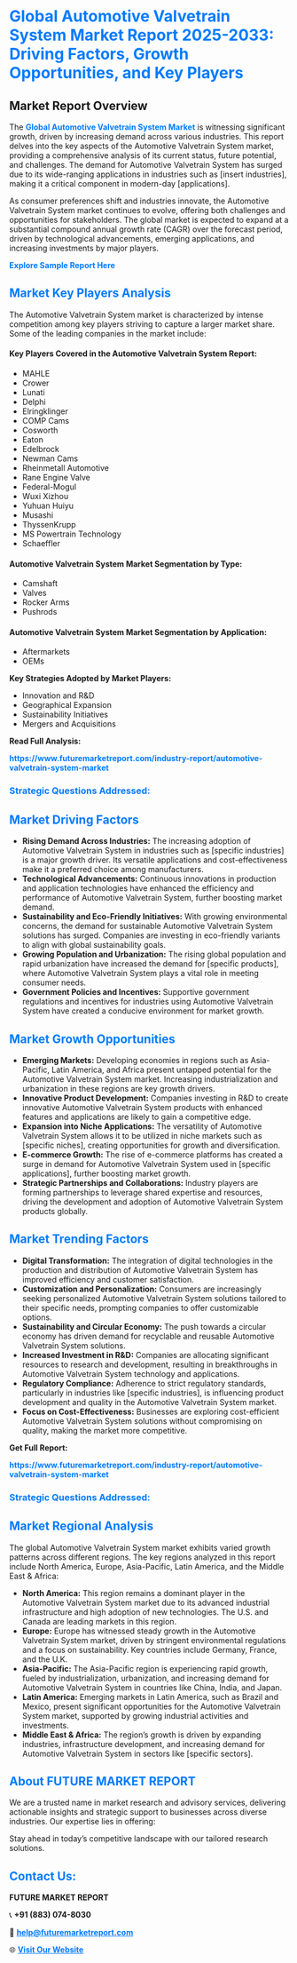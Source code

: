 <h1 style="color: #007BFF;">Global Automotive Valvetrain System Market Report 2025-2033: Driving Factors, Growth Opportunities, and Key Players</h1>

<section id="overview">
<h2>Market Report Overview</h2>
<p>The <a href="https://www.futuremarketreport.com/industry-report/automotive-valvetrain-system-market" style="color: #007BFF; text-decoration: none;"><strong>Global Automotive Valvetrain System Market</strong></a> is witnessing significant growth, driven by increasing demand across various industries. This report delves into the key aspects of the Automotive Valvetrain System market, providing a comprehensive analysis of its current status, future potential, and challenges. The demand for Automotive Valvetrain System has surged due to its wide-ranging applications in industries such as [insert industries], making it a critical component in modern-day [applications].</p>
<p>As consumer preferences shift and industries innovate, the Automotive Valvetrain System market continues to evolve, offering both challenges and opportunities for stakeholders. The global market is expected to expand at a substantial compound annual growth rate (CAGR) over the forecast period, driven by technological advancements, emerging applications, and increasing investments by major players.</p>
</section>

<section id="overview">
<p><a href="https://www.futuremarketreport.com/request-sample/reportId=87455" style="color: #007BFF; text-decoration: none;"><strong>Explore Sample Report Here</strong></a></p>
</section>

<section id="key-players">
<h2 style="color: #007BFF;">Market Key Players Analysis</h2>
<p>The Automotive Valvetrain System market is characterized by intense competition among key players striving to capture a larger market share. Some of the leading companies in the market include:</p>
<h4>Key Players Covered in the Automotive Valvetrain System Report:</h4>
<ul><li>MAHLE</li><li>Crower</li><li>Lunati</li><li>Delphi</li><li>Elringklinger</li><li>COMP Cams</li><li>Cosworth</li><li>Eaton</li><li>Edelbrock</li><li>Newman Cams</li><li>Rheinmetall Automotive</li><li>Rane Engine Valve</li><li>Federal-Mogul</li><li>Wuxi Xizhou</li><li>Yuhuan Huiyu</li><li>Musashi</li><li>ThyssenKrupp</li><li>MS Powertrain Technology</li><li>Schaeffler</li></ul>
<h4>Automotive Valvetrain System Market Segmentation by Type:</h4>
<ul><li>Camshaft</li><li>Valves</li><li>Rocker Arms</li><li>Pushrods</li></ul>

<h4>Automotive Valvetrain System Market Segmentation by Application:</h4>
<ul><li>Aftermarkets</li><li>OEMs</li></ul>
<p><strong>Key Strategies Adopted by Market Players:</strong></p>
<ul>
<li>Innovation and R&D</li>
<li>Geographical Expansion</li>
<li>Sustainability Initiatives</li>
<li>Mergers and Acquisitions</li>
</ul>
</section>

<section>
<p><strong>Read Full Analysis: </strong></p><a href="https://www.futuremarketreport.com/industry-report/automotive-valvetrain-system-market" style="color: #007BFF; text-decoration: none;"><strong>https://www.futuremarketreport.com/industry-report/automotive-valvetrain-system-market</strong></a>
<h3 style="color: #007BFF;">Strategic Questions Addressed:</h3>
</section>

<section id="driving-factors">
<h2 style="color: #007BFF;">Market Driving Factors</h2>
<ul>
<li><strong>Rising Demand Across Industries:</strong> The increasing adoption of Automotive Valvetrain System in industries such as [specific industries] is a major growth driver. Its versatile applications and cost-effectiveness make it a preferred choice among manufacturers.</li>
<li><strong>Technological Advancements:</strong> Continuous innovations in production and application technologies have enhanced the efficiency and performance of Automotive Valvetrain System, further boosting market demand.</li>
<li><strong>Sustainability and Eco-Friendly Initiatives:</strong> With growing environmental concerns, the demand for sustainable Automotive Valvetrain System solutions has surged. Companies are investing in eco-friendly variants to align with global sustainability goals.</li>
<li><strong>Growing Population and Urbanization:</strong> The rising global population and rapid urbanization have increased the demand for [specific products], where Automotive Valvetrain System plays a vital role in meeting consumer needs.</li>
<li><strong>Government Policies and Incentives:</strong> Supportive government regulations and incentives for industries using Automotive Valvetrain System have created a conducive environment for market growth.</li>
</ul>
</section>

<section id="growth-opportunities">
<h2 style="color: #007BFF;">Market Growth Opportunities</h2>
<ul>
<li><strong>Emerging Markets:</strong> Developing economies in regions such as Asia-Pacific, Latin America, and Africa present untapped potential for the Automotive Valvetrain System market. Increasing industrialization and urbanization in these regions are key growth drivers.</li>
<li><strong>Innovative Product Development:</strong> Companies investing in R&D to create innovative Automotive Valvetrain System products with enhanced features and applications are likely to gain a competitive edge.</li>
<li><strong>Expansion into Niche Applications:</strong> The versatility of Automotive Valvetrain System allows it to be utilized in niche markets such as [specific niches], creating opportunities for growth and diversification.</li>
<li><strong>E-commerce Growth:</strong> The rise of e-commerce platforms has created a surge in demand for Automotive Valvetrain System used in [specific applications], further boosting market growth.</li>
<li><strong>Strategic Partnerships and Collaborations:</strong> Industry players are forming partnerships to leverage shared expertise and resources, driving the development and adoption of Automotive Valvetrain System products globally.</li>
</ul>
</section>

<section id="trending-factors">
<h2 style="color: #007BFF;">Market Trending Factors</h2>
<ul>
<li><strong>Digital Transformation:</strong> The integration of digital technologies in the production and distribution of Automotive Valvetrain System has improved efficiency and customer satisfaction.</li>
<li><strong>Customization and Personalization:</strong> Consumers are increasingly seeking personalized Automotive Valvetrain System solutions tailored to their specific needs, prompting companies to offer customizable options.</li>
<li><strong>Sustainability and Circular Economy:</strong> The push towards a circular economy has driven demand for recyclable and reusable Automotive Valvetrain System solutions.</li>
<li><strong>Increased Investment in R&D:</strong> Companies are allocating significant resources to research and development, resulting in breakthroughs in Automotive Valvetrain System technology and applications.</li>
<li><strong>Regulatory Compliance:</strong> Adherence to strict regulatory standards, particularly in industries like [specific industries], is influencing product development and quality in the Automotive Valvetrain System market.</li>
<li><strong>Focus on Cost-Effectiveness:</strong> Businesses are exploring cost-efficient Automotive Valvetrain System solutions without compromising on quality, making the market more competitive.</li>
</ul>
</section>

<section>
<p><strong>Get Full Report: </strong></p><a href="https://www.futuremarketreport.com/industry-report/automotive-valvetrain-system-market" style="color: #007BFF; text-decoration: none;"><strong>https://www.futuremarketreport.com/industry-report/automotive-valvetrain-system-market</strong></a>
<h3 style="color: #007BFF;">Strategic Questions Addressed:</h3>
</section>


<section id="regional-analysis">
<h2 style="color: #007BFF;">Market Regional Analysis</h2>
<p>The global Automotive Valvetrain System market exhibits varied growth patterns across different regions. The key regions analyzed in this report include North America, Europe, Asia-Pacific, Latin America, and the Middle East & Africa:</p>
<ul>
<li><strong>North America:</strong> This region remains a dominant player in the Automotive Valvetrain System market due to its advanced industrial infrastructure and high adoption of new technologies. The U.S. and Canada are leading markets in this region.</li>
<li><strong>Europe:</strong> Europe has witnessed steady growth in the Automotive Valvetrain System market, driven by stringent environmental regulations and a focus on sustainability. Key countries include Germany, France, and the U.K.</li>
<li><strong>Asia-Pacific:</strong> The Asia-Pacific region is experiencing rapid growth, fueled by industrialization, urbanization, and increasing demand for Automotive Valvetrain System in countries like China, India, and Japan.</li>
<li><strong>Latin America:</strong> Emerging markets in Latin America, such as Brazil and Mexico, present significant opportunities for the Automotive Valvetrain System market, supported by growing industrial activities and investments.</li>
<li><strong>Middle East & Africa:</strong> The region’s growth is driven by expanding industries, infrastructure development, and increasing demand for Automotive Valvetrain System in sectors like [specific sectors].</li>
</ul>
</section>

<footer>
<h2 style="color: #007BFF;">About FUTURE MARKET REPORT</h2>
<p>We are a trusted name in market research and advisory services, delivering actionable insights and strategic support to businesses across diverse industries. Our expertise lies in offering:</p>

<p>Stay ahead in today’s competitive landscape with our tailored research solutions.</p>

<h2 style="color: #007BFF;">Contact Us:</h2>
<p><strong>FUTURE MARKET REPORT</strong></p>
<p>📞 <strong>+91 (883) 074-8030</strong></p>
<p>📧 <strong><a href="mailto:help@futuremarketreport.com" style="color: #007BFF;">help@futuremarketreport.com</a></strong></p>
<p>🌐 <strong><a href="https://www.futuremarketreport.com/" style="color: #007BFF;">Visit Our Website</a></strong></p>
</footer>